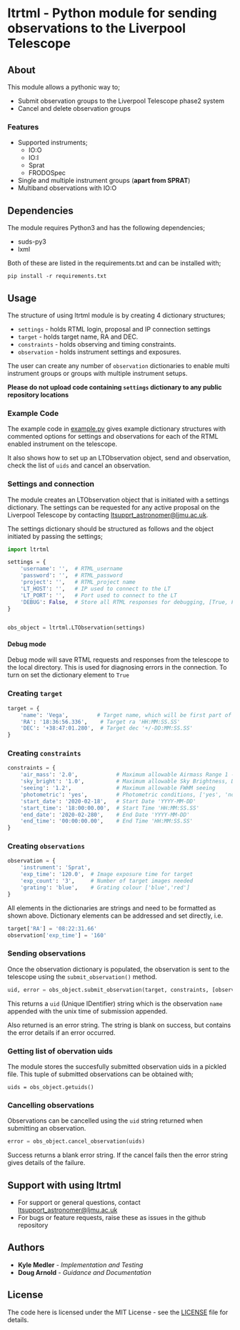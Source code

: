# ltrtml - Python module for sending observations to the Liverpool Telescope

## About
This module allows a pythonic way to;
* Submit observation groups to the Liverpool Telescope phase2 system
* Cancel and delete observation groups

### Features
* Supported instruments;
  * IO:O
  * IO:I
  * Sprat
  * FRODOSpec
* Single and multiple instrument groups (**apart from SPRAT**)
* Multiband observations with IO:O


## Dependencies
The module requires Python3 and has the following dependencies;
* suds-py3
* lxml

Both of these are listed in the requirements.txt and can be installed with;
```shell
pip install -r requirements.txt
```
## Usage

The structure of using ltrtml module is by creating 4 dictionary structures;
* `settings` -  holds RTML login, proposal and IP connection settings
* `target` - holds target name, RA and DEC.
* `constraints` - holds observing and timing constraints.
* `observation` - holds instrument settings and exposures.

The user can create any number of `observation` dictionaries to enable multi instrument groups or groups with multiple instrument setups.


**Please do not upload code containing `settings` dictionary to any public repository locations**


### Example Code

The example code in [example.py](example.py) gives example dictionary structures with commented options for settings and observations for each of the RTML enabled instrument on the telescope.

It also shows how to set up an LTObservation object, send and observation, check the list of `uids` and cancel an observation.


### Settings and connection
The module creates an LTObservation object that is initiated with a settings dictionary. The settings can be requested for any active proposal on the Liverpool Telescope by contacting ltsupprt_astronomer@ljmu.ac.uk.

The settings dictionary should be structured as follows and the object initiated by passing the settings;
```python
import ltrtml

settings = {
    'username': '',  # RTML_username
    'password': '',  # RTML_password
    'project': '',   # RTML_project name
    'LT_HOST': '',   # IP used to connect to the LT
    'LT_PORT': '',   # Port used to connect to the LT
    'DEBUG': False,  # Store all RTML responses for debugging, [True, False]
}


obs_object = ltrtml.LTObservation(settings)
```

#### Debug mode
Debug mode will save RTML requests and responses from the telescope to the local directory. This is used for diagnosing errors in the connection. To turn on set the dictionary element to `True`


### Creating `target`
```python
target = {
    'name': 'Vega',         # Target name, which will be first part of uid
    'RA': '18:36:56.336',    # Target ra 'HH:MM:SS.SS'
    'DEC': '+38:47:01.280',  # Target dec '+/-DD:MM:SS.SS'
}
```

### Creating `constraints`
```python
constraints = {
    'air_mass': '2.0',            # Maximum allowable Airmass Range 1 --> 3
    'sky_bright': '1.0',          # Maximum allowable Sky Brightness, Dark + X magnitudes
    'seeing': '1.2',              # Maximum allowable FWHM seeing
    'photometric': 'yes',         # Photometric conditions, ['yes', 'no']
    'start_date': '2020-02-18',   # Start Date 'YYYY-MM-DD'
    'start_time': '18:00:00.00',  # Start Time 'HH:MM:SS.SS'
    'end_date': '2020-02-280',    # End Date 'YYYY-MM-DD'
    'end_time': '00:00:00.00',    # End Time 'HH:MM:SS.SS'
}
```

### Creating `observations`

```python
observation = {
    'instrument': 'Sprat',
    'exp_time': '120.0',  # Image exposure time for target
    'exp_count': '3',     # Number of target images needed
    'grating': 'blue',    # Grating colour ['blue','red']
}
```

All elements in the dictionaries are strings and need to be formatted as shown above. Dictionary elements can be addressed and set directly, i.e.
```python
target['RA'] = '08:22:31.66'
observation['exp_time'] = '160'
```
### Sending observations
Once the observation dictionary is populated, the observation is sent to the telescope using the `submit_observation()` method.

```python
uid, error = obs_object.submit_observation(target, constraints, [observation1, observation2])
```

This returns a  `uid` (Unique IDentifier) string which is the observation `name` appended with the unix time of submission appended.

Also returned is an error string. The string is blank on success, but contains the error details if an error occurred.

### Getting list of obervation uids
The module stores the succesfully submitted observation uids in a pickled file.
This tuple of submitted observations can be obtained with;

```
uids = obs_object.getuids()
```


### Cancelling observations
Observations can be cancelled using the `uid` string returned when submitting an observation.

```python
error = obs_object.cancel_observation(uids)
```
Success returns a blank error string. If the cancel fails then the error string gives details of the failure.



## Support with using ltrtml
* For support or general questions, contact ltsupport_astronomer@ljmu.ac.uk
* For bugs or feature requests, raise these as issues in the github repository



## Authors

* **Kyle Medler** - *Implementation and Testing*
* **Doug Arnold** - *Guidance and Documentation*

## License
The code here is licensed under the MIT License - see the [LICENSE](LICENSE) file for details.
